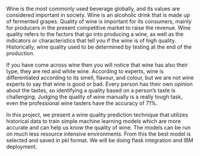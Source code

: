 Wine is the most commonly used beverage globally, and its values are considered important in society. Wine is an alcoholic drink that is made up of fermented grapes. Quality of wine is important for its consumers, mainly for producers in the present competitive market to raise the revenue.  Wine quality refers to the factors that go into producing a wine, as well as the indicators or characteristics that tell you if the wine is of high quality. Historically, wine quality used to be determined by testing at the end of the production. 


If you have come across wine then you will notice that wine has also their type, they are red and white wine. According to experts, wine is differentiated according to its smell, flavour, and colour, but we are not wine experts to say that wine is good or bad. Every person has their own opinion about the tastes, so identifying a quality based on a person’s taste is challenging. Judging the quality of wine manually is a really tough task, even the professional wine tasters have the accuracy of 71%.


In this project, we present a wine quality prediction technique that utilizes historical data to train simple machine learning models which are more accurate and can help us know the quality of wine. The models can be run on much less resource intensive environments. From this the best model is selected and saved in pkl format. We will be doing flask integration and IBM deployment.
